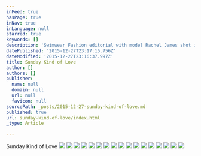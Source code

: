 ```yaml
---
inFeed: true
hasPage: true
inNav: true
inLanguage: null
starred: true
keywords: []
description: 'Swimwear Fashion editorial with model Rachel James shot in Marina del Rey, CA. by James Arthur.'
datePublished: '2015-12-27T23:17:15.756Z'
dateModified: '2015-12-27T23:16:37.997Z'
title: Sunday Kind of Love
author: []
authors: []
publisher:
  name: null
  domain: null
  url: null
  favicon: null
sourcePath: _posts/2015-12-27-sunday-kind-of-love.md
published: true
url: sunday-kind-of-love/index.html
_type: Article

---
```

Sunday Kind of Love
![](https://the-grid-user-content.s3-us-west-2.amazonaws.com/c17d8e59-0533-4809-aa0f-0681b7e75383.jpg)
![](https://the-grid-user-content.s3-us-west-2.amazonaws.com/48732d13-f1d5-4d0a-be19-7cbe7c0d717c.jpg)
![](https://the-grid-user-content.s3-us-west-2.amazonaws.com/82c4a198-d7e3-4c7a-b227-937e67a6ea30.jpg)
![](https://the-grid-user-content.s3-us-west-2.amazonaws.com/21346f65-1ce3-44a7-a554-d5e3a1ba1c41.jpg)
![](https://the-grid-user-content.s3-us-west-2.amazonaws.com/1028898c-2049-476f-a7d3-8e6b6a56b6f9.jpg)
![](https://the-grid-user-content.s3-us-west-2.amazonaws.com/89252c99-8dd8-4852-8dd1-ea200594397c.jpg)
![](https://the-grid-user-content.s3-us-west-2.amazonaws.com/25397975-6c53-45aa-9431-87988f235cb4.jpg)
![](https://the-grid-user-content.s3-us-west-2.amazonaws.com/b82add14-72e4-47f5-834b-0b084d951fa4.jpg)
![](https://the-grid-user-content.s3-us-west-2.amazonaws.com/8f07d72c-9907-4514-a06a-b415113dabec.jpg)
![](https://the-grid-user-content.s3-us-west-2.amazonaws.com/a45c6e88-5cbd-47ee-9d40-0fb962da3361.jpg)
![](https://the-grid-user-content.s3-us-west-2.amazonaws.com/cb39e1bc-3421-4fac-a07b-e603bfe16691.jpg)
![](https://the-grid-user-content.s3-us-west-2.amazonaws.com/97ee6965-65d4-46ea-b7ec-029632fab7ca.jpg)
![](https://the-grid-user-content.s3-us-west-2.amazonaws.com/86d76eac-9be5-4c80-8139-0a8d801a7c7b.jpg)
![](https://the-grid-user-content.s3-us-west-2.amazonaws.com/d31cbd35-769d-4c87-85e7-ccaf489617e4.jpg)
![](https://the-grid-user-content.s3-us-west-2.amazonaws.com/c5c0b652-0870-49b6-b894-c9dc9dbea074.jpg)
![](https://the-grid-user-content.s3-us-west-2.amazonaws.com/b6ca8d20-ffc0-46df-a796-983c9ca67bfc.jpg)
![](https://the-grid-user-content.s3-us-west-2.amazonaws.com/e4212056-7789-4121-9621-9799daaf5cea.jpg)